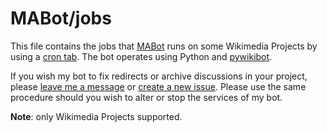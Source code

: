 # MABot/jobs

This file contains the jobs that [MABot](https://meta.wikimedia.org/wiki/User:MABot) runs on some Wikimedia Projects by using a [cron tab](https://en.wikipedia.org/wiki/Cron). The bot operates using Python and [pywikibot](https://github.com/wikimedia/pywikibot).

If you wish my bot to fix redirects or archive discussions in your project, please [leave me a message](https://meta.wikimedia.org/wiki/User_talk:MarcoAurelio) or [create a new issue](https://github.com/MarcoAurelioWM/MABot-jobs/issues/new). Please use the same procedure should you wish to alter or stop the services of my bot.

**Note**: only Wikimedia Projects supported.
